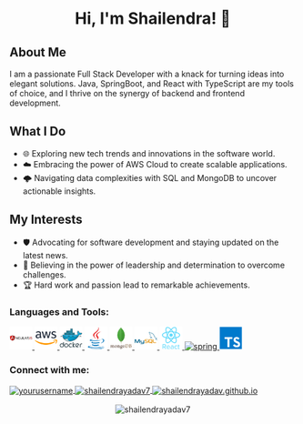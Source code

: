 <h1 align="center">Hi, I'm Shailendra! 👋</h1>

## About Me

I am a passionate Full Stack Developer with a knack for turning ideas into elegant solutions. Java, SpringBoot, and React with TypeScript are my tools of choice, and I thrive on the synergy of backend and frontend development.

## What I Do

- 🌐 Exploring new tech trends and innovations in the software world.
- ☁️ Embracing the power of AWS Cloud to create scalable applications.
- 🌩️ Navigating data complexities with SQL and MongoDB to uncover actionable insights.

## My Interests

- 🛡️ Advocating for software development and staying updated on the latest news.
- 💼 Believing in the power of leadership and determination to overcome challenges.
- 🏆 Hard work and passion lead to remarkable achievements.

<h3 align="left">Languages and Tools:</h3>
<p align="left"> <a href="https://angular.io" target="_blank" rel="noreferrer"> <img src="https://raw.githubusercontent.com/devicons/devicon/master/icons/angularjs/angularjs-original-wordmark.svg" alt="angularjs" width="40" height="40"/> </a> <a href="https://aws.amazon.com" target="_blank" rel="noreferrer"> <img src="https://raw.githubusercontent.com/devicons/devicon/master/icons/amazonwebservices/amazonwebservices-original-wordmark.svg" alt="aws" width="40" height="40"/> </a> <a href="https://www.docker.com/" target="_blank" rel="noreferrer"> <img src="https://raw.githubusercontent.com/devicons/devicon/master/icons/docker/docker-original-wordmark.svg" alt="docker" width="40" height="40"/> </a> <a href="https://www.java.com" target="_blank" rel="noreferrer"> <img src="https://raw.githubusercontent.com/devicons/devicon/master/icons/java/java-original.svg" alt="java" width="40" height="40"/> </a> <a href="https://www.mongodb.com/" target="_blank" rel="noreferrer"> <img src="https://raw.githubusercontent.com/devicons/devicon/master/icons/mongodb/mongodb-original-wordmark.svg" alt="mongodb" width="40" height="40"/> </a> <a href="https://www.mysql.com/" target="_blank" rel="noreferrer"> <img src="https://raw.githubusercontent.com/devicons/devicon/master/icons/mysql/mysql-original-wordmark.svg" alt="mysql" width="40" height="40"/> </a> <a href="https://reactjs.org/" target="_blank" rel="noreferrer"> <img src="https://raw.githubusercontent.com/devicons/devicon/master/icons/react/react-original-wordmark.svg" alt="react" width="40" height="40"/> </a> <a href="https://spring.io/" target="_blank" rel="noreferrer"> <img src="https://www.vectorlogo.zone/logos/springio/springio-icon.svg" alt="spring" width="40" height="40"/> </a> <a href="https://www.typescriptlang.org/" target="_blank" rel="noreferrer"> <img src="https://raw.githubusercontent.com/devicons/devicon/master/icons/typescript/typescript-original.svg" alt="typescript" width="40" height="40"/> </a> </p>

<h3 align="left">Connect with me:</h3>
<p align="left">
  <a href="https://www.linkedin.com/in/user-name" target="blank">
    <img align="center" src="https://raw.githubusercontent.com/rahuldkjain/github-profile-readme-generator/master/src/images/icons/Social/linked-in-alt.svg" alt="yourusername" height="30" width="40" />
  </a>
  <a href="https://twitter.com/shailendrayadav7" target="blank">
    <img align="center" src="https://raw.githubusercontent.com/rahuldkjain/github-profile-readme-generator/master/src/images/icons/Social/twitter.svg" alt="shailendrayadav7" height="30" width="40" />
  </a>
  <a href="https://shailendrayadav7.github.io/shailendrayadav.github.io/" target="blank">
    <img align="center" src="https://raw.githubusercontent.com/rahuldkjain/github-profile-readme-generator/master/src/images/icons/Social/github.svg" alt="shailendrayadav.github.io" height="30" width="40" />
  </a>
</p>

<p align="center">
  <img align="center" src="https://github-readme-stats.vercel.app/api/top-langs?username=shailendrayadav7&show_icons=true&locale=en&layout=compact" alt="shailendrayadav7" />
</p>


